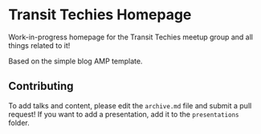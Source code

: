 # Transit Techies Homepage

Work-in-progress homepage for the Transit Techies meetup group and all things related to it!

Based on the simple blog AMP template.

## Contributing

To add talks and content, please edit the `archive.md` file and submit a pull request! If you want to add a presentation, add it to the `presentations` folder.
